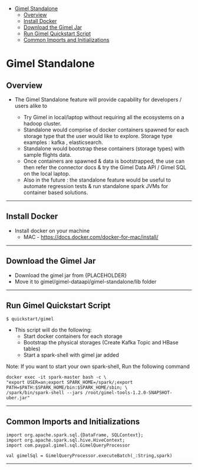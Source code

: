 
* [Gimel Standalone](#gimel-standalone)
   * [Overview](#overview)
   * [Install Docker](#install-docker)
   * [Download the Gimel Jar](#download-the-gimel-jar)
   * [Run Gimel Quickstart Script](#run-gimel-quickstart-script)
   * [Common Imports and Initializations](#common-imports-and-initializations)
   
# Gimel Standalone

## Overview

* The Gimel Standalone feature will provide capability for developers / users alike to

  * Try Gimel in local/laptop without requiring all the ecosystems on a hadoop cluster.
  * Standalone would comprise of docker containers spawned for each storage type that the user would like to explore. Storage type examples : kafka , elasticsearch.
  * Standalone would bootstrap these containers (storage types) with sample flights data.
  * Once containers are spawned & data is bootstrapped, the use can then refer the connector docs & try the Gimel Data API / Gimel SQL on the local laptop.
  * Also in the future : the standalone feature would be useful to automate regression tests & run standalone spark JVMs for container based solutions. 

___________________________________________________________________________________________________________________

## Install Docker

* Install docker on your machine 
  * MAC - https://docs.docker.com/docker-for-mac/install/

___________________________________________________________________________________________________________________

## Download the Gimel Jar

* Download the gimel jar from {PLACEHOLDER}
* Move it to gimel/gimel-dataapi/gimel-standalone/lib folder

___________________________________________________________________________________________________________________

## Run Gimel Quickstart Script

```
$ quickstart/gimel
```

* This script will do the following:
  * Start docker containers for each storage
  * Bootstrap the physical storages (Create Kafka Topic and HBase tables)
  * Start a spark-shell with gimel jar added
  
Note: If you want to start your own spark-shell, Run the following command

```
docker exec -it spark-master bash -c \
"export USER=an;export SPARK_HOME=/spark/;export PATH=$PATH:$SPARK_HOME/bin:$SPARK_HOME/sbin; \
/spark/bin/spark-shell --jars /root/gimel-tools-1.2.0-SNAPSHOT-uber.jar"
```
  
___________________________________________________________________________________________________________________

## Common Imports and Initializations

```
import org.apache.spark.sql.{DataFrame, SQLContext};
import org.apache.spark.sql.hive.HiveContext;
import com.paypal.gimel.sql.GimelQueryProcessor

val gimelSql = GimelQueryProcessor.executeBatch(_:String,spark)
```

___________________________________________________________________________________________________________________

